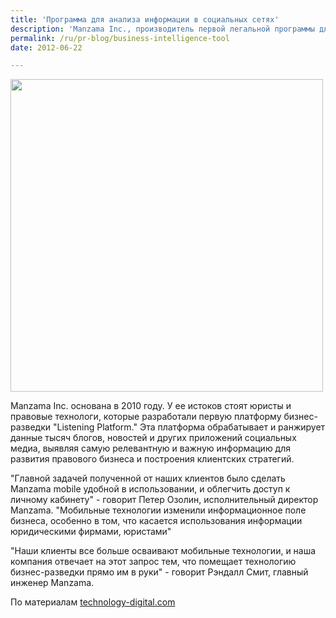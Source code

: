 ```yaml
---
title: 'Программа для анализа информации в социальных сетях'
description: 'Manzama Inc., производитель первой легальной программы для сбора и обработки информации Listening Platform, объявила о выходе Manzama Mobile, наборе приложений, которые позволяют пользователю получать важную информацию о клиентах, конкурентах и правовых тенденциях на своем мобильном устройстве.'
permalink: /ru/pr-blog/business-intelligence-tool
date: 2012-06-22

---
```


<img src="http://blog.larrybodine.com/uploads/image/Manzama(1).jpg" alt="" width="500">

Manzama Inc. основана в 2010 году. У ее истоков стоят юристы и правовые технологи, которые разработали первую платформу бизнес-разведки  "Listening Platform." Эта платформа обрабатывает и ранжирует данные тысяч блогов, новостей и других приложений социальных медиа, выявляя самую релевантную и важную информацию для развития правового бизнеса и построения клиентских стратегий.

"Главной задачей полученной от наших клиентов было сделать Manzama mobile удобной в использовании, и облегчить доступ к личному кабинету" - говорит Петер Озолин, исполнительный директор Manzama. "Мобильные технологии изменили информационное поле бизнеса, особенно в том, что касается использования информации юридическими фирмами, юристами"

"Наши клиенты все больше осваивают мобильные технологии, и наша компания отвечает на этот запрос тем, что помещает технологию бизнес-разведки прямо им в руки" - говорит Рэндалл Смит, главный инженер Manzama.

По материалам <a href="http://www.technology-digital.com/press_releases/hardware/first-business-intelligence-search-tool-for-legal-industry-provides-mobile-application-suite-for-sma"> technology-digital.com</a>

